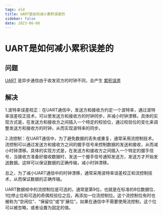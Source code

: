 ```yaml
---
tags: old
title: UART是如何减小累积误差的
sidebar: false
date: 2023-06-08
---
```

# UART是如何减小累积误差的

## 问题

[UART](UART.md) 是异步通信由于收发双方的时钟不同，会产生 [累积误差](时钟漂移.md)

## 解决

1.波特率误差校正：在UART通信中，发送方和接收方约定一个波特率，通过波特率误差校正技术，可以使发送方和接收方的时钟同步，并减小时钟漂移。具体的实现方式是，在发送方和接收方之间插入一个特定的校验位，通过校验位的变化来调整发送方和接收方的时钟，从而实现波特率的同步。

2.流控制：在UART通信中，为了避免数据的丢失或重复，通常采用流控制技术。流控制可以通过发送方和接收方之间的握手信号来控制数据的发送和接收，从而减小时钟漂移。具体的实现方式是，在发送方和接收方之间插入一个特定的握手信号，当接收方准备好接收数据时，发送一个握手信号通知发送方，发送方才开始发送数据。这样可以保证数据的正确传输，减小时钟漂移。

总之，为了减小UART通信中的时钟漂移，通常采用波特率误差校正和流控制技术，从而保证数据的正确传输。

UART数据帧中的流控制位是可选的，通常是第9位，也就是在标准的8位数据位、1位停止位和可选的奇偶校验位之后，再添加一位流控制位。这个流控制位有时也被称为“空闲位”、“保留位”或“扩展位”。如果在通信中不需要使用流控制，这个位可以被忽略，或者设置为固定的值。